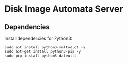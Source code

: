 # Disk Image Automata Server

## Dependencies

Install dependencies for Python3:

    sudo apt install python3-xmltodict -y
    sudo apt-get install python3-pip -y
    sudo pip install python3-dateutil
